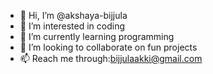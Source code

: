 - 👋 Hi, I’m @akshaya-bijjula
- 👀 I’m interested in coding
- 🌱 I’m currently learning programming
- 💞️ I’m looking to collaborate on fun projects
- 📫 Reach me through:bijjulaakki@gmail.com
<!---
akshaya-bijjula/akshaya-bijjula is a ✨ special ✨ repository because its `README.md` (this file) appears on your GitHub profile.
You can click the Preview link to take a look at your changes.
--->
